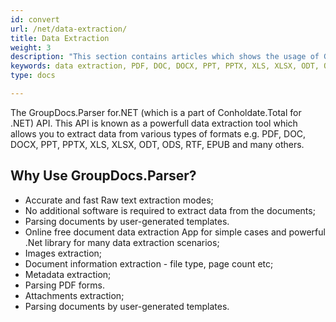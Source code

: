 ```yaml
---
id: convert
url: /net/data-extraction/
title: Data Extraction
weight: 3
description: "This section contains articles which shows the usage of GroupDocs.Parser for.NET (which is a part of Conholdate.Total for .NET) API. This API is known as a powerfull data extraction tool which allows you to extract data from various types of formats e.g. PDF, DOC, DOCX, PPT, PPTX, XLS, XLSX, ODT, ODS, RTF, EPUB and many others."
keywords: data extraction, PDF, DOC, DOCX, PPT, PPTX, XLS, XLSX, ODT, ODS, RTF, EPUB 
type: docs

---
```


The GroupDocs.Parser for.NET (which is a part of Conholdate.Total for .NET) API. This API is known as a powerfull data extraction tool which allows you to extract data from various types of formats e.g. PDF, DOC, DOCX, PPT, PPTX, XLS, XLSX, ODT, ODS, RTF, EPUB and many others.

## Why Use GroupDocs.Parser?

- Accurate and fast Raw text extraction modes;
- No additional software is required to extract data from the documents;
- Parsing documents by user-generated templates.
- Online free document data extraction App for simple cases and powerful .Net library for many data extraction scenarios;
- Images extraction;
- Document information extraction - file type, page count etc;
- Metadata extraction;
- Parsing PDF forms.
- Attachments extraction;
- Parsing documents by user-generated templates.




